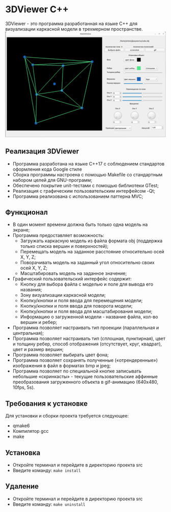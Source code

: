 # 3DViewer C++

3DViewer - это программа разработанная на языке C++ для визуализации каркасной модели в трехмерном пространстве.
![3DViewer](misc/images/3d.png)

## Реализация 3DViewer

- Программа разработана на языке C++17 c cоблюдением стандартов оформления кода Google стиле
- Сборка программы настроена с помощью Makefile со стандартным набором целей для GNU-программ;
- Обеспечено покрытие unit-тестами c помощью библиотеки GTest;
- Реализация с графическим пользовательским интерфейсом -Qt;
- Программа реализована с использованием паттерна MVC;


## Функционал

- В один момент времени должна быть только одна модель на экране;
- Программа предоставляет возможность:
    - Загружать каркасную модель из файла формата obj (поддержка только списка вершин и поверхностей);
    - Перемещать модель на заданное расстояние относительно осей X, Y, Z;
    - Поворачивать модель на заданный угол относительно своих осей X, Y, Z;
    - Масштабировать модель на заданное значение;
- Графический пользовательский интерфейс содержит:
    - Кнопку для выбора файла с моделью и поле для вывода его названия;
    - Зону визуализации каркасной модели;
    - Кнопку/кнопки и поля ввода для перемещения модели;
    - Кнопку/кнопки и поля ввода для поворота модели;
    - Кнопку/кнопки и поля ввода для масштабирования модели; 
    - Информацию о загруженной модели - название файла, кол-во вершин и ребер;
- Программа позволяет настраивать тип проекции (параллельная и центральная);
- Программа позволяет настраивать тип (сплошная, пунктирная), цвет и толщину ребер, способ отображения (отсутствует, круг, квадрат), цвет и размер вершин;
- Программа позволяет выбирать цвет фона;
- Программа позволяет сохранять полученные («отрендеренные») изображения в файл в форматах bmp и jpeg;
- Программа позволяет по специальной кнопке записывать небольшие «скринкасты» - текущие пользовательские аффинные преобразования загруженного объекта в gif-анимацию (640x480, 10fps, 5s).

## Требования к установке

Для установки и сборки проекта требуется следующее:
- qmake6
- Компилятор gcc
- make

## Установка

- Откройте терминал и перейдите в директорию проекта src
- Введите команду:
`make install`

## Удаление 
- Откройте терминал и перейдите в директорию проекта src
- Введите команду: 
`make uninstall`